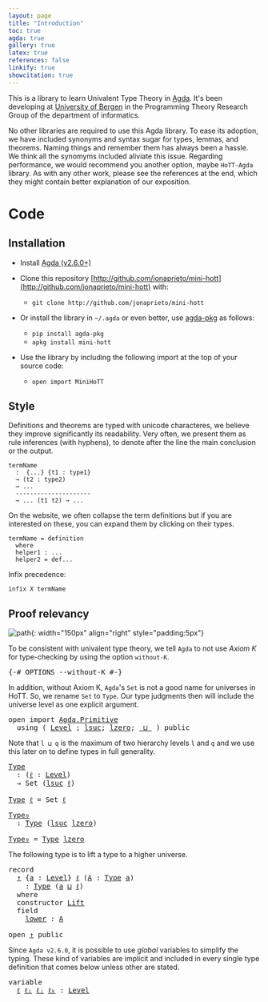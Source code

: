 ```yaml
---
layout: page
title: "Introduction"
toc: true
agda: true
gallery: true
latex: true
references: false
linkify: true
showcitation: true
---
```


This is a library to learn Univalent Type Theory in [Agda](http://github.com/agda/agda).
It's been developing at [University of Bergen](https://www.uib.no/) in the Programming Theory Research Group
of the department of informatics.

No other libraries are required to use this Agda library. To ease its adoption, we have included synonyms
and syntax sugar for types, lemmas, and theorems. Naming things and remember them has always been a hassle.
We think all the synomyms included aliviate this issue. Regarding performance, we would recommend you another option, maybe
`HoTT-Agda` library. As with any other work, please see the references at the end, which they
might contain better explanation of our exposition.

# Code

## Installation

- Install [Agda (v2.6.0+)](http://github.com/agda/agda)

- Clone this repository [http://github.com/jonaprieto/mini-hott](http://github.com/jonaprieto/mini-hott) with:

  - `git clone http://github.com/jonaprieto/mini-hott`

- Or install the library in `~/.agda` or even better, use [agda-pkg](http://github.com/agda/agda-pkg)
as follows:

  - `pip install agda-pkg`
  - `apkg install mini-hott`

- Use the library by including the following import at the top of your source code:

    - `open import MiniHoTT`

## Style

Definitions and theorems are typed with unicode characteres, we believe they
improve significantly its readability. Very often, we present them as rule
inferences (with hyphens), to denote after the line the main conclusion or the output.

```
termName
  :  {...} {t1 : type1}
  → (t2 : type2)
  → ...
  ---------------------
  → ... (t1 t2) → ... 
```

On the website, we often collapse the term definitions but if you are interested on these,
you can expand them by clicking on their types.

``` 
termName = definition
  where
  helper1 : ...
  helper2 = def...
```  

Infix precedence:

```
infix X termName
```

## Proof relevancy

![path](/assets/png-images/mini-hott.jpeg){: width="150px" align="right" style="padding:5px"}

To be consistent with univalent type theory, we tell `Agda` to not use *Axiom K*
for type-checking by using the option `without-K`.

<pre class="Agda">
<a id="2285" class="Symbol">{-#</a> <a id="2289" class="Keyword">OPTIONS</a> <a id="2297" class="Pragma">--without-K</a> <a id="2309" class="Symbol">#-}</a>
</pre>

In addition, without Axiom K, `Agda`'s `Set` is not a good name for universes in HoTT. So, we
rename `Set` to `Type`. Our type judgments then will include the universe level
as one explicit argument.

<pre class="Agda">
<a id="2539" class="Keyword">open</a> <a id="2544" class="Keyword">import</a> <a id="2551" href="Agda.Primitive.html" class="Module">Agda.Primitive</a>
  <a id="2568" class="Keyword">using</a> <a id="2574" class="Symbol">(</a> <a id="2576" href="Agda.Primitive.html#408" class="Postulate">Level</a> <a id="2582" class="Symbol">;</a> <a id="2584" href="Agda.Primitive.html#627" class="Primitive">lsuc</a><a id="2588" class="Symbol">;</a> <a id="2590" href="Agda.Primitive.html#611" class="Primitive">lzero</a><a id="2595" class="Symbol">;</a> <a id="2597" href="Agda.Primitive.html#657" class="Primitive Operator">_⊔_</a> <a id="2601" class="Symbol">)</a> <a id="2603" class="Keyword">public</a>
</pre>

Note that `l ⊔ q` is the maximum of two hierarchy levels `l` and `q` and we
use this later on to define types in full generality.

<pre class="Agda">
<a id="Type"></a><a id="2766" href="Intro.html#2766" class="Function">Type</a>
  <a id="2773" class="Symbol">:</a> <a id="2775" class="Symbol">(</a><a id="2776" href="Intro.html#2776" class="Bound">ℓ</a> <a id="2778" class="Symbol">:</a> <a id="2780" href="Agda.Primitive.html#408" class="Postulate">Level</a><a id="2785" class="Symbol">)</a>
  <a id="2789" class="Symbol">→</a> <a id="2791" class="PrimitiveType">Set</a> <a id="2795" class="Symbol">(</a><a id="2796" href="Agda.Primitive.html#627" class="Primitive">lsuc</a> <a id="2801" href="Intro.html#2776" class="Bound">ℓ</a><a id="2802" class="Symbol">)</a>

<a id="2805" href="Intro.html#2766" class="Function">Type</a> <a id="2810" href="Intro.html#2810" class="Bound">ℓ</a> <a id="2812" class="Symbol">=</a> <a id="2814" class="PrimitiveType">Set</a> <a id="2818" href="Intro.html#2810" class="Bound">ℓ</a>
</pre>

<pre class="Agda">
<a id="Type₀"></a><a id="2845" href="Intro.html#2845" class="Function">Type₀</a>
  <a id="2853" class="Symbol">:</a> <a id="2855" href="Intro.html#2766" class="Function">Type</a> <a id="2860" class="Symbol">(</a><a id="2861" href="Agda.Primitive.html#627" class="Primitive">lsuc</a> <a id="2866" href="Agda.Primitive.html#611" class="Primitive">lzero</a><a id="2871" class="Symbol">)</a>

<a id="2874" href="Intro.html#2845" class="Function">Type₀</a> <a id="2880" class="Symbol">=</a> <a id="2882" href="Intro.html#2766" class="Function">Type</a> <a id="2887" href="Agda.Primitive.html#611" class="Primitive">lzero</a>
</pre>

The following type is to lift a type to a higher universe.

<pre class="Agda">
<a id="2978" class="Keyword">record</a>
  <a id="↑"></a><a id="2987" href="Intro.html#2987" class="Record">↑</a> <a id="2989" class="Symbol">{</a><a id="2990" href="Intro.html#2990" class="Bound">a</a> <a id="2992" class="Symbol">:</a> <a id="2994" href="Agda.Primitive.html#408" class="Postulate">Level</a><a id="2999" class="Symbol">}</a> <a id="3001" href="Intro.html#3001" class="Bound">ℓ</a> <a id="3003" class="Symbol">(</a><a id="3004" href="Intro.html#3004" class="Bound">A</a> <a id="3006" class="Symbol">:</a> <a id="3008" href="Intro.html#2766" class="Function">Type</a> <a id="3013" href="Intro.html#2990" class="Bound">a</a><a id="3014" class="Symbol">)</a>
    <a id="3020" class="Symbol">:</a> <a id="3022" href="Intro.html#2766" class="Function">Type</a> <a id="3027" class="Symbol">(</a><a id="3028" href="Intro.html#2990" class="Bound">a</a> <a id="3030" href="Agda.Primitive.html#657" class="Primitive Operator">⊔</a> <a id="3032" href="Intro.html#3001" class="Bound">ℓ</a><a id="3033" class="Symbol">)</a>
  <a id="3037" class="Keyword">where</a>
  <a id="3045" class="Keyword">constructor</a> <a id="↑.Lift"></a><a id="3057" href="Intro.html#3057" class="InductiveConstructor">Lift</a>
  <a id="3064" class="Keyword">field</a>
    <a id="↑.lower"></a><a id="3074" href="Intro.html#3074" class="Field">lower</a> <a id="3080" class="Symbol">:</a> <a id="3082" href="Intro.html#3004" class="Bound">A</a>

<a id="3085" class="Keyword">open</a> <a id="3090" href="Intro.html#2987" class="Module">↑</a> <a id="3092" class="Keyword">public</a>
</pre>

Since `Agda v2.6.0`, it is possible to use *global* variables
to simplify the typing. These kind of variables are implicit and
included in every single type definition that comes below unless
other are stated.

<pre class="Agda">
<a id="3335" class="Keyword">variable</a>
  <a id="3346" href="Intro.html#3346" class="Generalizable">ℓ</a> <a id="3348" href="Intro.html#3348" class="Generalizable">ℓᵢ</a> <a id="3351" href="Intro.html#3351" class="Generalizable">ℓⱼ</a> <a id="3354" href="Intro.html#3354" class="Generalizable">ℓₖ</a> <a id="3357" class="Symbol">:</a> <a id="3359" href="Agda.Primitive.html#408" class="Postulate">Level</a>
</pre>

